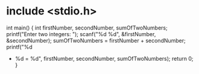 include <stdio.h>
=================

int main() { int firstNumber, secondNumber, sumOfTwoNumbers;
printf("Enter two integers: "); scanf("%d %d", &firstNumber,
&secondNumber); sumOfTwoNumbers = firstNumber + secondNumber; printf("%d
+ %d = %d", firstNumber, secondNumber, sumOfTwoNumbers); return 0; }
